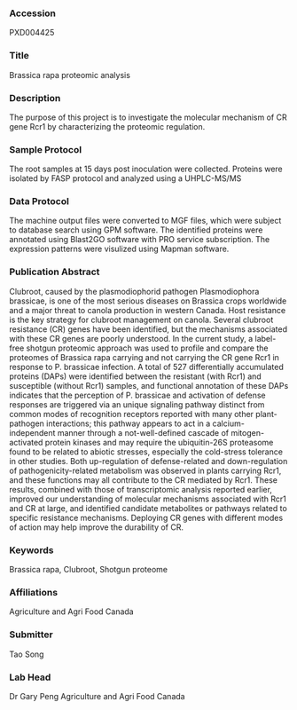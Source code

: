 ### Accession
PXD004425

### Title
Brassica rapa proteomic analysis

### Description
The purpose of this project is to investigate the molecular mechanism of CR gene Rcr1 by characterizing the proteomic regulation.

### Sample Protocol
The root samples at 15 days post inoculation were collected. Proteins were isolated by FASP protocol and analyzed using a UHPLC-MS/MS

### Data Protocol
The machine output files were converted to MGF files, which were subject to database search using GPM software. The identified proteins were annotated using Blast2GO software with PRO service subscription. The expression patterns were visulized using Mapman software.

### Publication Abstract
Clubroot, caused by the plasmodiophorid pathogen Plasmodiophora brassicae, is one of the most serious diseases on Brassica crops worldwide and a major threat to canola production in western Canada. Host resistance is the key strategy for clubroot management on canola. Several clubroot resistance (CR) genes have been identified, but the mechanisms associated with these CR genes are poorly understood. In the current study, a label-free shotgun proteomic approach was used to profile and compare the proteomes of Brassica rapa carrying and not carrying the CR gene Rcr1 in response to P. brassicae infection. A total of 527 differentially accumulated proteins (DAPs) were identified between the resistant (with Rcr1) and susceptible (without Rcr1) samples, and functional annotation of these DAPs indicates that the perception of P. brassicae and activation of defense responses are triggered via an unique signaling pathway distinct from common modes of recognition receptors reported with many other plant-pathogen interactions; this pathway appears to act in a calcium-independent manner through a not-well-defined cascade of mitogen-activated protein kinases and may require the ubiquitin-26S proteasome found to be related to abiotic stresses, especially the cold-stress tolerance in other studies. Both up-regulation of defense-related and down-regulation of pathogenicity-related metabolism was observed in plants carrying Rcr1, and these functions may all contribute to the CR mediated by Rcr1. These results, combined with those of transcriptomic analysis reported earlier, improved our understanding of molecular mechanisms associated with Rcr1 and CR at large, and identified candidate metabolites or pathways related to specific resistance mechanisms. Deploying CR genes with different modes of action may help improve the durability of CR.

### Keywords
Brassica rapa, Clubroot, Shotgun proteome

### Affiliations
Agriculture and Agri Food Canada

### Submitter
Tao Song

### Lab Head
Dr Gary Peng
Agriculture and Agri Food Canada


